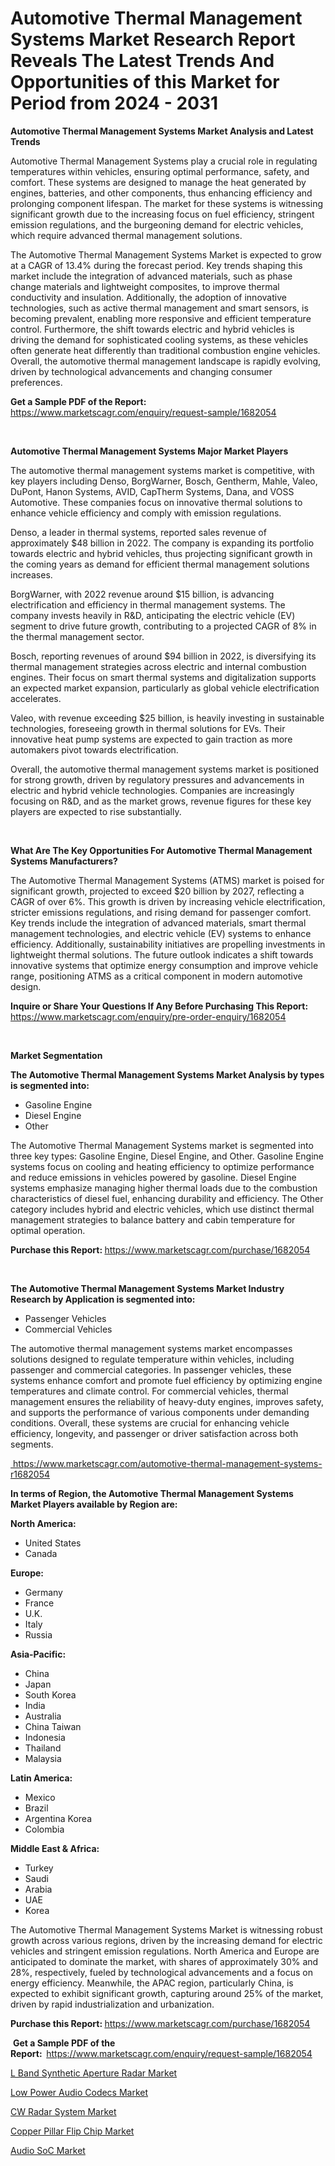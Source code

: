 <p><h1>Automotive Thermal Management Systems Market Research Report Reveals The Latest Trends And Opportunities of this Market for Period from 2024 - 2031</h1></p><p><strong>Automotive Thermal Management Systems Market Analysis and Latest Trends</strong></p>
<p><p>Automotive Thermal Management Systems play a crucial role in regulating temperatures within vehicles, ensuring optimal performance, safety, and comfort. These systems are designed to manage the heat generated by engines, batteries, and other components, thus enhancing efficiency and prolonging component lifespan. The market for these systems is witnessing significant growth due to the increasing focus on fuel efficiency, stringent emission regulations, and the burgeoning demand for electric vehicles, which require advanced thermal management solutions.</p><p>The Automotive Thermal Management Systems Market is expected to grow at a CAGR of 13.4% during the forecast period. Key trends shaping this market include the integration of advanced materials, such as phase change materials and lightweight composites, to improve thermal conductivity and insulation. Additionally, the adoption of innovative technologies, such as active thermal management and smart sensors, is becoming prevalent, enabling more responsive and efficient temperature control. Furthermore, the shift towards electric and hybrid vehicles is driving the demand for sophisticated cooling systems, as these vehicles often generate heat differently than traditional combustion engine vehicles. Overall, the automotive thermal management landscape is rapidly evolving, driven by technological advancements and changing consumer preferences.</p></p>
<p><strong>Get a Sample PDF of the Report:&nbsp;</strong> <a href="https://www.marketscagr.com/enquiry/request-sample/1682054?utm_campaign=1339&utm_medium=2&utm_source=Github&utm_content=ia&utm_term=03102024&utm_id=automotive-thermal-management-systems">https://www.marketscagr.com/enquiry/request-sample/1682054</a></p>
<p>&nbsp;</p>
<p><strong>Automotive Thermal Management Systems Major Market Players</strong></p>
<p><p>The automotive thermal management systems market is competitive, with key players including Denso, BorgWarner, Bosch, Gentherm, Mahle, Valeo, DuPont, Hanon Systems, AVID, CapTherm Systems, Dana, and VOSS Automotive. These companies focus on innovative thermal solutions to enhance vehicle efficiency and comply with emission regulations.</p><p>Denso, a leader in thermal systems, reported sales revenue of approximately $48 billion in 2022. The company is expanding its portfolio towards electric and hybrid vehicles, thus projecting significant growth in the coming years as demand for efficient thermal management solutions increases.</p><p>BorgWarner, with 2022 revenue around $15 billion, is advancing electrification and efficiency in thermal management systems. The company invests heavily in R&D, anticipating the electric vehicle (EV) segment to drive future growth, contributing to a projected CAGR of 8% in the thermal management sector.</p><p>Bosch, reporting revenues of around $94 billion in 2022, is diversifying its thermal management strategies across electric and internal combustion engines. Their focus on smart thermal systems and digitalization supports an expected market expansion, particularly as global vehicle electrification accelerates.</p><p>Valeo, with revenue exceeding $25 billion, is heavily investing in sustainable technologies, foreseeing growth in thermal solutions for EVs. Their innovative heat pump systems are expected to gain traction as more automakers pivot towards electrification.</p><p>Overall, the automotive thermal management systems market is positioned for strong growth, driven by regulatory pressures and advancements in electric and hybrid vehicle technologies. Companies are increasingly focusing on R&D, and as the market grows, revenue figures for these key players are expected to rise substantially.</p></p>
<p>&nbsp;</p>
<p><strong>What Are The Key Opportunities For Automotive Thermal Management Systems Manufacturers?</strong></p>
<p><p>The Automotive Thermal Management Systems (ATMS) market is poised for significant growth, projected to exceed $20 billion by 2027, reflecting a CAGR of over 6%. This growth is driven by increasing vehicle electrification, stricter emissions regulations, and rising demand for passenger comfort. Key trends include the integration of advanced materials, smart thermal management technologies, and electric vehicle (EV) systems to enhance efficiency. Additionally, sustainability initiatives are propelling investments in lightweight thermal solutions. The future outlook indicates a shift towards innovative systems that optimize energy consumption and improve vehicle range, positioning ATMS as a critical component in modern automotive design.</p></p>
<p><strong>Inquire or Share Your Questions If Any Before Purchasing This Report:</strong> <a href="https://www.marketscagr.com/enquiry/pre-order-enquiry/1682054?utm_campaign=1339&utm_medium=2&utm_source=Github&utm_content=ia&utm_term=03102024&utm_id=automotive-thermal-management-systems">https://www.marketscagr.com/enquiry/pre-order-enquiry/1682054</a></p>
<p>&nbsp;</p>
<p><strong>Market Segmentation</strong></p>
<p><strong>The Automotive Thermal Management Systems Market Analysis by types is segmented into:</strong></p>
<p><ul><li>Gasoline Engine</li><li>Diesel Engine</li><li>Other</li></ul></p>
<p><p>The Automotive Thermal Management Systems market is segmented into three key types: Gasoline Engine, Diesel Engine, and Other. Gasoline Engine systems focus on cooling and heating efficiency to optimize performance and reduce emissions in vehicles powered by gasoline. Diesel Engine systems emphasize managing higher thermal loads due to the combustion characteristics of diesel fuel, enhancing durability and efficiency. The Other category includes hybrid and electric vehicles, which use distinct thermal management strategies to balance battery and cabin temperature for optimal operation.</p></p>
<p><strong>Purchase this Report:&nbsp;</strong><a href="https://www.marketscagr.com/purchase/1682054?utm_campaign=1339&utm_medium=2&utm_source=Github&utm_content=ia&utm_term=03102024&utm_id=automotive-thermal-management-systems">https://www.marketscagr.com/purchase/1682054</a></p>
<p>&nbsp;</p>
<p><strong>The Automotive Thermal Management Systems Market Industry Research by Application is segmented into:</strong></p>
<p><ul><li>Passenger Vehicles</li><li>Commercial Vehicles</li></ul></p>
<p><p>The automotive thermal management systems market encompasses solutions designed to regulate temperature within vehicles, including passenger and commercial categories. In passenger vehicles, these systems enhance comfort and promote fuel efficiency by optimizing engine temperatures and climate control. For commercial vehicles, thermal management ensures the reliability of heavy-duty engines, improves safety, and supports the performance of various components under demanding conditions. Overall, these systems are crucial for enhancing vehicle efficiency, longevity, and passenger or driver satisfaction across both segments.</p></p>
<p><a href="https://www.marketscagr.com/automotive-thermal-management-systems-r1682054?utm_campaign=1339&utm_medium=2&utm_source=Github&utm_content=ia&utm_term=03102024&utm_id=automotive-thermal-management-systems">&nbsp;https://www.marketscagr.com/automotive-thermal-management-systems-r1682054</a></p>
<p><strong>In terms of Region, the Automotive Thermal Management Systems Market Players available by Region are:</strong></p>
<p>
    <p> <strong> North America: </strong>
        <ul>
            <li>United States</li>
            <li>Canada</li>
        </ul>
        </p> 
    <p> <strong> Europe: </strong>
        <ul>
            <li>Germany</li>
            <li>France</li>
            <li>U.K.</li>
            <li>Italy</li>
            <li>Russia</li>
        </ul>
        </p> 
    <p> <strong> Asia-Pacific: </strong>
        <ul>
            <li>China</li>
            <li>Japan</li>
            <li>South Korea</li>
            <li>India</li>
            <li>Australia</li>
            <li>China Taiwan</li>
            <li>Indonesia</li>
            <li>Thailand</li>
            <li>Malaysia</li>
        </ul>
        </p> 
    <p> <strong> Latin America: </strong>
        <ul>
            <li>Mexico</li>
            <li>Brazil</li>
            <li>Argentina Korea</li>
            <li>Colombia</li>
        </ul>
        </p> 
    <p> <strong> Middle East & Africa: </strong>
        <ul>
            <li>Turkey</li>
            <li>Saudi</li>
            <li>Arabia</li>
            <li>UAE</li>
            <li>Korea</li>
        </ul>
    </p>
    </p>
<p><p>The Automotive Thermal Management Systems Market is witnessing robust growth across various regions, driven by the increasing demand for electric vehicles and stringent emission regulations. North America and Europe are anticipated to dominate the market, with shares of approximately 30% and 28%, respectively, fueled by technological advancements and a focus on energy efficiency. Meanwhile, the APAC region, particularly China, is expected to exhibit significant growth, capturing around 25% of the market, driven by rapid industrialization and urbanization.</p></p>
<p><strong>Purchase this Report: </strong><a href="https://www.marketscagr.com/purchase/1682054?utm_campaign=1339&utm_medium=2&utm_source=Github&utm_content=ia&utm_term=03102024&utm_id=automotive-thermal-management-systems">https://www.marketscagr.com/purchase/1682054</a></p>
<p>&nbsp;<strong>Get a Sample PDF of the Report:&nbsp;&nbsp;</strong><a href="https://www.marketscagr.com/enquiry/request-sample/1682054?utm_campaign=1339&utm_medium=2&utm_source=Github&utm_content=ia&utm_term=03102024&utm_id=automotive-thermal-management-systems">https://www.marketscagr.com/enquiry/request-sample/1682054</a></p>
<p><strong></strong></p>
<p><p><a href="https://www.linkedin.com/pulse/l-band-synthetic-aperture-radar-industry-analysis-report-its-gag4f?trackingId=5s0oNAh%2FR%2Be7Vn49sdaDKw%3D%3D&utm_campaign=1339&utm_medium=2&utm_source=Github&utm_content=ia&utm_term=03102024&utm_id=automotive-thermal-management-systems">L Band Synthetic Aperture Radar Market</a></p><p><a href="https://www.linkedin.com/pulse/low-power-audio-codecs-market-evolution-global-trends-regional-3ntmc?trackingId=UKF8r9bqTemVwi12oOGHCw%3D%3D&utm_campaign=1339&utm_medium=2&utm_source=Github&utm_content=ia&utm_term=03102024&utm_id=automotive-thermal-management-systems">Low Power Audio Codecs Market</a></p><p><a href="https://www.linkedin.com/pulse/how-cw-radar-system-market-evolve-growth-analysis-year-dugde?trackingId=XyVaeq1KQNWg3Z67Oogb%2BQ%3D%3D&utm_campaign=1339&utm_medium=2&utm_source=Github&utm_content=ia&utm_term=03102024&utm_id=automotive-thermal-management-systems">CW Radar System Market</a></p><p><a href="https://www.linkedin.com/pulse/copper-pillar-flip-chip-market-global-share-ranking-overall-e9ctc?trackingId=xsWcCPlIS4KIT2%2F4C%2BvsGA%3D%3D&utm_campaign=1339&utm_medium=2&utm_source=Github&utm_content=ia&utm_term=03102024&utm_id=automotive-thermal-management-systems">Copper Pillar Flip Chip Market</a></p><p><a href="https://www.linkedin.com/pulse/audio-soc-market-size-growing-cagr-94-report-covers-analysis-cpese?utm_campaign=1339&utm_medium=2&utm_source=Github&utm_content=ia&utm_term=03102024&utm_id=automotive-thermal-management-systems">Audio SoC Market</a></p></p>